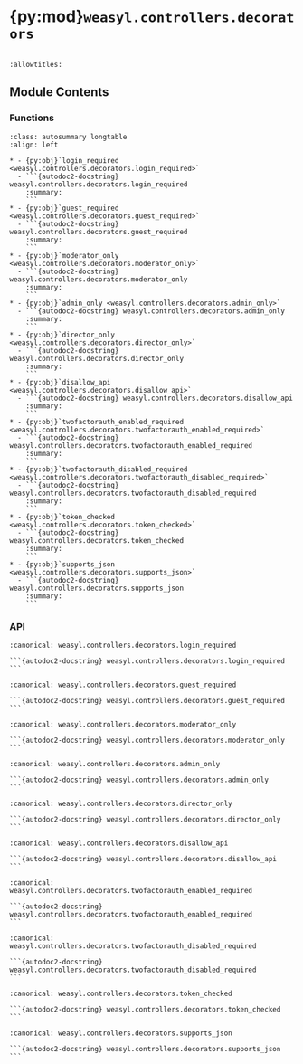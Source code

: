 # {py:mod}`weasyl.controllers.decorators`

```{py:module} weasyl.controllers.decorators
```

```{autodoc2-docstring} weasyl.controllers.decorators
:allowtitles:
```

## Module Contents

### Functions

````{list-table}
:class: autosummary longtable
:align: left

* - {py:obj}`login_required <weasyl.controllers.decorators.login_required>`
  - ```{autodoc2-docstring} weasyl.controllers.decorators.login_required
    :summary:
    ```
* - {py:obj}`guest_required <weasyl.controllers.decorators.guest_required>`
  - ```{autodoc2-docstring} weasyl.controllers.decorators.guest_required
    :summary:
    ```
* - {py:obj}`moderator_only <weasyl.controllers.decorators.moderator_only>`
  - ```{autodoc2-docstring} weasyl.controllers.decorators.moderator_only
    :summary:
    ```
* - {py:obj}`admin_only <weasyl.controllers.decorators.admin_only>`
  - ```{autodoc2-docstring} weasyl.controllers.decorators.admin_only
    :summary:
    ```
* - {py:obj}`director_only <weasyl.controllers.decorators.director_only>`
  - ```{autodoc2-docstring} weasyl.controllers.decorators.director_only
    :summary:
    ```
* - {py:obj}`disallow_api <weasyl.controllers.decorators.disallow_api>`
  - ```{autodoc2-docstring} weasyl.controllers.decorators.disallow_api
    :summary:
    ```
* - {py:obj}`twofactorauth_enabled_required <weasyl.controllers.decorators.twofactorauth_enabled_required>`
  - ```{autodoc2-docstring} weasyl.controllers.decorators.twofactorauth_enabled_required
    :summary:
    ```
* - {py:obj}`twofactorauth_disabled_required <weasyl.controllers.decorators.twofactorauth_disabled_required>`
  - ```{autodoc2-docstring} weasyl.controllers.decorators.twofactorauth_disabled_required
    :summary:
    ```
* - {py:obj}`token_checked <weasyl.controllers.decorators.token_checked>`
  - ```{autodoc2-docstring} weasyl.controllers.decorators.token_checked
    :summary:
    ```
* - {py:obj}`supports_json <weasyl.controllers.decorators.supports_json>`
  - ```{autodoc2-docstring} weasyl.controllers.decorators.supports_json
    :summary:
    ```
````

### API

````{py:function} login_required(view_callable)
:canonical: weasyl.controllers.decorators.login_required

```{autodoc2-docstring} weasyl.controllers.decorators.login_required
```
````

````{py:function} guest_required(view_callable)
:canonical: weasyl.controllers.decorators.guest_required

```{autodoc2-docstring} weasyl.controllers.decorators.guest_required
```
````

````{py:function} moderator_only(view_callable)
:canonical: weasyl.controllers.decorators.moderator_only

```{autodoc2-docstring} weasyl.controllers.decorators.moderator_only
```
````

````{py:function} admin_only(view_callable)
:canonical: weasyl.controllers.decorators.admin_only

```{autodoc2-docstring} weasyl.controllers.decorators.admin_only
```
````

````{py:function} director_only(view_callable)
:canonical: weasyl.controllers.decorators.director_only

```{autodoc2-docstring} weasyl.controllers.decorators.director_only
```
````

````{py:function} disallow_api(view_callable)
:canonical: weasyl.controllers.decorators.disallow_api

```{autodoc2-docstring} weasyl.controllers.decorators.disallow_api
```
````

````{py:function} twofactorauth_enabled_required(view_callable)
:canonical: weasyl.controllers.decorators.twofactorauth_enabled_required

```{autodoc2-docstring} weasyl.controllers.decorators.twofactorauth_enabled_required
```
````

````{py:function} twofactorauth_disabled_required(view_callable)
:canonical: weasyl.controllers.decorators.twofactorauth_disabled_required

```{autodoc2-docstring} weasyl.controllers.decorators.twofactorauth_disabled_required
```
````

````{py:function} token_checked(view_callable)
:canonical: weasyl.controllers.decorators.token_checked

```{autodoc2-docstring} weasyl.controllers.decorators.token_checked
```
````

````{py:function} supports_json(view_callable)
:canonical: weasyl.controllers.decorators.supports_json

```{autodoc2-docstring} weasyl.controllers.decorators.supports_json
```
````
